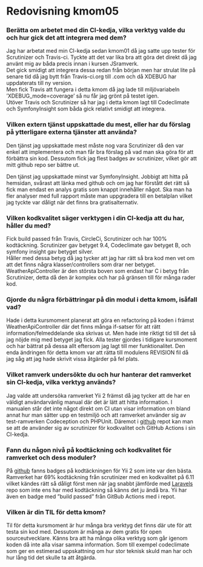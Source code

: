 ---
---
Redovisning kmom05
=========================

### Berätta om arbetet med din CI-kedja, vilka verktyg valde du och hur gick det att integrera med dem?
Jag har arbetat med min CI-kedja sedan kmom01 då jag satte upp tester för Scrutinizer och Travis-ci. Tyckte att det var lika bra att göra det direkt då jag använt mig av båda precis innan i kursen JSramverk.  
Det gick smidigt att integrera dessa redan från början men har strulat lite på senare tid då jag bytt från Travis-ci.org till .com och då XDEBUG har uppdaterats till ny version.  
Men fick Travis att fungera i detta kmom då jag lade till miljövariabeln ’XDEBUG_mode=coverage’ så nu får jag grönt på testet igen.  
Utöver Travis och Scrutinizer så har jag i detta kmom lagt till Codeclimate och SymfonyInsight som båda gick relativt smidigt att integrera.
### Vilken extern tjänst uppskattade du mest, eller har du förslag på ytterligare externa tjänster att använda?
Den tjänst jag uppskattade mest måste nog vara Scrutinizer då den var enkel att implementera och man får bra förslag på vad man ska göra för att förbättra sin kod. Dessutom fick jag flest badges av scrutinizer, vilket gör att mitt github repo ser bättre ut.  

Den tjänst jag uppskattade minst var SymfonyInsight. Jobbigt att hitta på hemsidan, svårast att länka med github och om jag har förstått det rätt så fick man endast en analys gratis som knappt innehåller något. Ska man ha fler analyser med full rapport måste man uppgradera till en betalplan vilket jag tyckte var dåligt när det finns bra gratisalternativ.
### Vilken kodkvalitet säger verktygen i din CI-kedja att du har, håller du med?
Fick build passed från Travis, CircleCi, Scrutinizer och har 100% kodtäckning. Scrutinizer gav betyget 9.4, Codeclimate gav betyget B, och symfony insight gav betyget silver.  
Håller med dessa betyg då jag tycker att jag har rätt så bra kod men vet om att det finns några klasser/controllers som drar ner betyget. WeatherApiController är den största boven som endast har C i betyg från Scrutinizer, detta då den är komplex och har på gränsen till för många rader kod.
### Gjorde du några förbättringar på din modul i detta kmom, isåfall vad?  
Hade i detta kursmoment planerat att göra en refactoring på koden i främst WeatherApiController där det finns många if-satser för att rätt information/felmeddelande ska skrivas ut. Men hade inte riktigt tid till det så jag nöjde mig med betyget jag fick. Alla tester gjordes i tidigare kursmoment och har bättrat på dessa allt eftersom jag lagt till mer funktionalitet. Den enda ändringen för detta kmom var att rätta till modulens REVISION fil då jag såg att jag hade skrivit vissa åtgärder på fel plats.
### Vilket ramverk undersökte du och hur hanterar det ramverket sin CI-kedja, vilka verktyg används?
Jag valde att undersöka ramverket Yii 2 främst då jag tycker att de har en väldigt användarvänlig manual där det är lätt att hitta information. I manualen står det inte något direkt om CI utan visar information om bland annat hur man sätter upp en testmiljö och att ramverket använder sig av test-ramverken Codeception och PHPUnit. Däremot i [github]( https://github.com/yiisoft/yii2) repot kan man se att de använder sig av scrutinizer för kodkvalitet och GitHub Actions i sin CI-kedja.
### Fann du någon nivå på kodtäckning och kodkvalitet för ramverket och dess moduler?
På [github]( https://github.com/yiisoft/yii2) fanns badges på kodtäckningen för Yii 2 som inte var den bästa. Ramverket har 69% kodtäckning från scrutinizer med en kodkvalitet på 6.11 vilket kändes rätt så dåligt först men när jag snabbt jämförde med [Laravels](https://github.com/laravel/laravel) repo som inte ens har med kodtäckning så känns det ju ändå bra. Yii har även en badge med ”build passed” från GitBub Actions med i repot.  
### Vilken är din TIL för detta kmom?
Til för detta kursmoment är hur många bra verktyg det finns där ute för att testa sin kod med. Dessutom är många av dem gratis för open sourceutvecklare. Känns bra att ha många olika verktyg som går igenom koden då inte alla visar samma information. Som till exempel codeclimate som ger en estimerad uppskattning om hur stor teknisk skuld man har och hur lång tid det skulle ta att åtgärda.  
